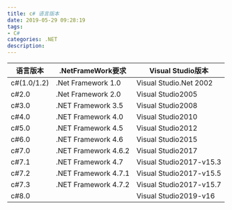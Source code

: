```yaml
---
title: c# 语言版本
date: 2019-05-29 09:28:19
tags:
- C#
categories: .NET
description: 
---
```

语言版本 | .NetFrameWork要求 | Visual Studio版本  
---|---|---  
c#(1.0/1.2) | .Net Framework 1.0 | Visual Studio.Net 2002  
c#2.0 | .Net Framework 2.0 | Visual Studio2005  
c#3.0 | .NET Framework 3.5 | Visual Studio2008  
c#4.0 | .NET Framework 4.0 | Visual Studio2010  
c#5.0 | .NET Framework 4.5 | Visual Studio2012  
c#6.0 | .NET Framework 4.6 | Visual Studio2015  
c#7.0 | .NET Framework 4.6.2 | Visual Studio2017  
c#7.1 | .NET Framework 4.7 | Visual Studio2017-v15.3  
c#7.2 | .NET Framework 4.7.1 | Visual Studio2017-v15.5  
c#7.3 | .NET Framework 4.7.2 | Visual Studio2017-v15.7  
c#8.0 |   | Visual Studio2019-v16

